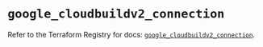 # `google_cloudbuildv2_connection`

Refer to the Terraform Registry for docs: [`google_cloudbuildv2_connection`](https://registry.terraform.io/providers/hashicorp/google-beta/6.13.0/docs/resources/google_cloudbuildv2_connection).
